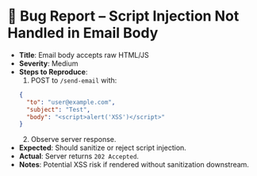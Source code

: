 # 🐞 Bug Report – Script Injection Not Handled in Email Body

- **Title**: Email body accepts raw HTML/JS
- **Severity**: Medium
- **Steps to Reproduce**:
  1. POST to `/send-email` with:
  ```json
  {
    "to": "user@example.com",
    "subject": "Test",
    "body": "<script>alert('XSS')</script>"
  }
  ```
  2. Observe server response.
- **Expected**: Should sanitize or reject script injection.
- **Actual**: Server returns `202 Accepted`.
- **Notes**: Potential XSS risk if rendered without sanitization downstream.
